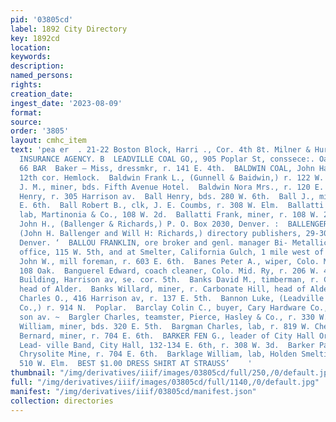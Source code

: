 ```yaml
---
pid: '03805cd'
label: 1892 City Directory
key: 1892cd
location: 
keywords: 
description: 
named_persons: 
rights: 
creation_date: 
ingest_date: '2023-08-09'
format: 
source: 
order: '3805'
layout: cmhc_item
text: 'pea er  . 21-22 Boston Block, Harri ., Cor. 4th 8t. Milner & Hurd, PIONEER
  INSURANCE AGENCY. B  LEADVILLE COAL GO,, 905 Poplar St, conssece:. Oak Greek Goal  AK
  66 BAR  Baker — Miss, dressmkr, r. 141 E. 4th.  BALDWIN COAL, John Harvey, agt,
  12th cor. Hemlock.  Baldwin Frank L., (Gunnell & Baidwin,) r. 122 W. 6th.  Baldwin
  J. M., miner, bds. Fifth Avenue Hotel.  Baldwin Nora Mrs., r. 120 E. 6th.  Ball
  Henry, r. 305 Harrison av.  Ball Henry, bds. 280 W. 6th.  Ball J., miner, r. 428
  E. 6th.  Ball Robert B., clk, J. E. Coumbs, r. 308 W. Elm.  Ballatti Augustine,
  lab, Martinonia & Co., 108 W. 2d.  Ballatti Frank, miner, r. 108 W. 2d.  Ballenger
  John H., (Ballenger & Richards,) P. O. Box 2030, Denver. :  BALLENGER & RICHARDS,
  (John H. Ballenger and Will H: Richards,) directory publishers, 29-30 Good blk.,
  Denver. ‘  BALLOU FRANKLIN, ore broker and genl. manager Bi- Metallic Smelting Co.,
  office, 115 W. 5th, and at Smelter, California Gulch, 1 mile west of Court House.  Bambrough
  John W., mill foreman, r. 603 E. 6th.  Banes Peter A., wiper, Colo. Mid. Ry, r.
  108 Oak.  Banguerel Edward, coach cleaner, Colo. Mid. Ry, r. 206 W. 4th. .  Bank
  Building, Harrison av, se. cor. 5th.  Banks David M., timberman, r. Carbonate Hill,
  head of Alder.  Banks Willard, miner, r. Carbonate Hill, head of Alder.  Bannister
  Charles O., 416 Harrison av, r. 137 E. 5th.  Bannon Luke, (Leadville Paint and Paper
  Co.,) r. 914 N.  Poplar.  Barclay Colin C., buyer, Cary Hardware Co., r. 303 Harri-
  son av. ~  Bargler Charles, teamster, Pierce, Hasley & Co., r. 330 W. Elm.  Bargley
  William, miner, bds. 320 E. 5th.  Bargman Charles, lab, r. 819 W. Chestnut.  Barker
  Bernard, miner, r. 704 E. 6th.  BARKER FEN G., leader of City Hall Orchestra and
  Lead- ville Band, City Hall, 132-134 E. 6th, r. 308 W. 3d.  Barker Patrick, lessee,
  Chrysolite Mine, r. 704 E. 6th.  Barklage William, lab, Holden Smelting Co., r.
  510 W. Elm.  BEST $1.00 DRESS SHIRT AT STRAUSS’    '
thumbnail: "/img/derivatives/iiif/images/03805cd/full/250,/0/default.jpg"
full: "/img/derivatives/iiif/images/03805cd/full/1140,/0/default.jpg"
manifest: "/img/derivatives/iiif/03805cd/manifest.json"
collection: directories
---
```

